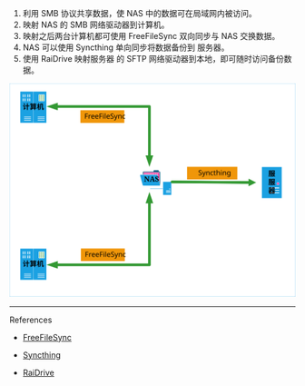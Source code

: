 1. 利用 SMB 协议共享数据，使 NAS 中的数据可在局域网内被访问。
2. 映射 NAS 的 SMB 网络驱动器到计算机。
3. 映射之后两台计算机都可使用 FreeFileSync 双向同步与 NAS 交换数据。
4. NAS 可以使用 Syncthing 单向同步将数据备份到 服务器。
5. 使用 RaiDrive 映射服务器 的 SFTP 网络驱动器到本地，即可随时访问备份数据。

![数据备份方案](./../../../images/%E6%95%B0%E6%8D%AE%E5%A4%87%E4%BB%BD%E6%96%B9%E6%A1%88/%E6%95%B0%E6%8D%AE%E5%A4%87%E4%BB%BD%E6%96%B9%E6%A1%88.svg)

---

References

- [FreeFileSync](https://freefilesync.org/)

- [Syncthing](https://syncthing.net/)

- [RaiDrive](https://www.raidrive.com/)

